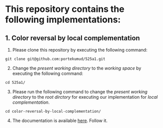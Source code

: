# This repository contains the following implementations:

##  1. Color reversal by local complementation 

1. Please clone this repository by executing the following command:
```shell
git clone git@github.com:portekumud/525a1.git
```

2.  Change the _present working directory_ to the _working space_ by executing the following command:
```shell
cd 525a1/
```

3.  Please run the following command to change the _present working directory_ to the _root dirctory_ for executing our implementation for _local complementation_.

```shell
cd color-reversal-by-local-complementation/
```

4. The documentation is available <a href="color-reversal-by-local-complementation/README.md">here</a>. Follow it.







